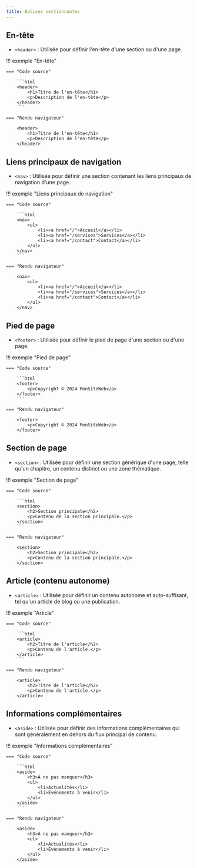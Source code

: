 ```yaml
---
title: Balises sectionnantes
---
```


## En-tête

- `<header>` : Utilisée pour définir l'en-tête d'une section ou d'une page.

!!! exemple "En-tête"

    === "Code source"
        
        ```html
        <header>
            <h1>Titre de l'en-tête</h1>
            <p>Description de l'en-tête</p>
        </header>
        ```

    === "Rendu navigateur"
        
        <header>
            <h1>Titre de l'en-tête</h1>
            <p>Description de l'en-tête</p>
        </header>

## Liens principaux de navigation

- `<nav>` : Utilisée pour définir une section contenant les liens principaux de navigation d'une page.

!!! exemple "Liens principaux de navigation"

    === "Code source"
        
        ```html
        <nav>
            <ul>
                <li><a href="/">Accueil</a></li>
                <li><a href="/services">Services</a></li>
                <li><a href="/contact">Contact</a></li>
            </ul>
        </nav>
        ```

    === "Rendu navigateur"
        
        <nav>
            <ul>
                <li><a href="/">Accueil</a></li>
                <li><a href="/services">Services</a></li>
                <li><a href="/contact">Contact</a></li>
            </ul>
        </nav>

## Pied de page

- `<footer>` : Utilisée pour définir le pied de page d'une section ou d'une page.

!!! exemple "Pied de page"

    === "Code source"
        
        ```html
        <footer>
            <p>Copyright © 2024 MonSiteWeb</p>
        </footer>
        ```

    === "Rendu navigateur"
        
        <footer>
            <p>Copyright © 2024 MonSiteWeb</p>
        </footer>

## Section de page

- `<section>` : Utilisée pour définir une section générique d'une page, telle qu'un chapitre, un contenu distinct ou une zone thématique.

!!! exemple "Section de page"

    === "Code source"
        
        ```html
        <section>
            <h2>Section principale</h2>
            <p>Contenu de la section principale.</p>
        </section>
        ```

    === "Rendu navigateur"
        
        <section>
            <h2>Section principale</h2>
            <p>Contenu de la section principale.</p>
        </section>

## Article (contenu autonome)

- `<article>` : Utilisée pour définir un contenu autonome et auto-suffisant, tel qu'un article de blog ou une publication.

!!! exemple "Article"

    === "Code source"
        
        ```html
        <article>
            <h2>Titre de l'article</h2>
            <p>Contenu de l'article.</p>
        </article>
        ```

    === "Rendu navigateur"
        
        <article>
            <h2>Titre de l'article</h2>
            <p>Contenu de l'article.</p>
        </article>

## Informations complémentaires

- `<aside>` : Utilisée pour définir des informations complémentaires qui sont généralement en dehors du flux principal de contenu.

!!! exemple "Informations complémentaires"

    === "Code source"
        
        ```html
        <aside>
            <h3>À ne pas manquer</h3>
            <ul>
                <li>Actualités</li>
                <li>Événements à venir</li>
            </ul>
        </aside>
        ```

    === "Rendu navigateur"
        
        <aside>
            <h3>À ne pas manquer</h3>
            <ul>
                <li>Actualités</li>
                <li>Événements à venir</li>
            </ul>
        </aside>
